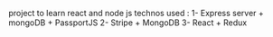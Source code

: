project to learn react and node js
technos used :
1- Express server + mongoDB + PassportJS
2- Stripe + MongoDB
3- React + Redux
